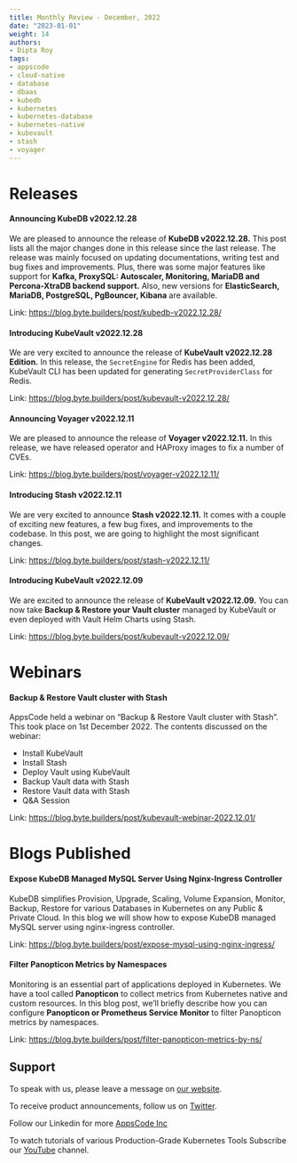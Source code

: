 ```yaml
---
title: Monthly Review - December, 2022
date: "2023-01-01"
weight: 14
authors:
- Dipta Roy
tags:
- appscode
- cloud-native
- database
- dbaas
- kubedb
- kubernetes
- kubernetes-database
- kubernetes-native
- kubevault
- stash
- voyager
---
```


# Releases


#### Announcing KubeDB v2022.12.28

We are pleased to announce the release of **KubeDB v2022.12.28.** This post lists all the major changes done in this release since the last release. The release was mainly focused on updating documentations, writing test and bug fixes and improvements. Plus, there was some major features like support for **Kafka, ProxySQL: Autoscaler, Monitoring, MariaDB and Percona-XtraDB backend support.** Also, new versions for **ElasticSearch, MariaDB, PostgreSQL, PgBouncer, Kibana** are available.

Link: https://blog.byte.builders/post/kubedb-v2022.12.28/


#### Introducing KubeVault v2022.12.28

We are very excited to announce the release of **KubeVault v2022.12.28 Edition.** In this release, the `SecretEngine` for Redis has been added, KubeVault CLI has been updated for generating `SecretProviderClass` for Redis.

Link: https://blog.byte.builders/post/kubevault-v2022.12.28/



#### Announcing Voyager v2022.12.11

We are pleased to announce the release of **Voyager v2022.12.11.** In this release, we have released operator and HAProxy images to fix a number of CVEs.

Link: https://blog.byte.builders/post/voyager-v2022.12.11/



#### Introducing Stash v2022.12.11

We are very excited to announce **Stash v2022.12.11.** It comes with a couple of exciting new features, a few bug fixes, and improvements to the codebase. In this post, we are going to highlight the most significant changes.

Link: https://blog.byte.builders/post/stash-v2022.12.11/



#### Introducing KubeVault v2022.12.09

We are excited to announce the release of **KubeVault v2022.12.09.** You can now take **Backup & Restore your Vault cluster** managed by KubeVault or even deployed with Vault Helm Charts using Stash.

Link: https://blog.byte.builders/post/kubevault-v2022.12.09/




# Webinars


#### Backup & Restore Vault cluster with Stash

AppsCode held a webinar on “Backup & Restore Vault cluster with Stash”. This took place on 1st December 2022. The contents discussed on the webinar:

- Install KubeVault
- Install Stash
- Deploy Vault using KubeVault
- Backup Vault data with Stash
- Restore Vault data with Stash
- Q&A Session


Link: https://blog.byte.builders/post/kubevault-webinar-2022.12.01/




# Blogs Published


#### Expose KubeDB Managed MySQL Server Using Nginx-Ingress Controller

KubeDB simplifies Provision, Upgrade, Scaling, Volume Expansion, Monitor, Backup, Restore for various Databases in Kubernetes on any Public & Private Cloud. In this blog we will show how to expose KubeDB managed MySQL server using nginx-ingress controller.

Link: https://blog.byte.builders/post/expose-mysql-using-nginx-ingress/


#### Filter Panopticon Metrics by Namespaces

Monitoring is an essential part of applications deployed in Kubernetes. We have a tool called **Panopticon** to collect metrics from Kubernetes native and custom resources. In this blog post, we’ll briefly describe how you can configure **Panopticon or Prometheus Service Monitor** to filter Panopticon metrics by namespaces.

Link: https://blog.byte.builders/post/filter-panopticon-metrics-by-ns/






## Support

To speak with us, please leave a message on [our website](https://appscode.com/contact/).

To receive product announcements, follow us on [Twitter](https://twitter.com/KubeDB).

Follow our Linkedin for more [AppsCode Inc](https://www.linkedin.com/company/appscode/)

To watch tutorials of various Production-Grade Kubernetes Tools Subscribe our [YouTube](https://www.youtube.com/c/AppsCodeInc/) channel.
